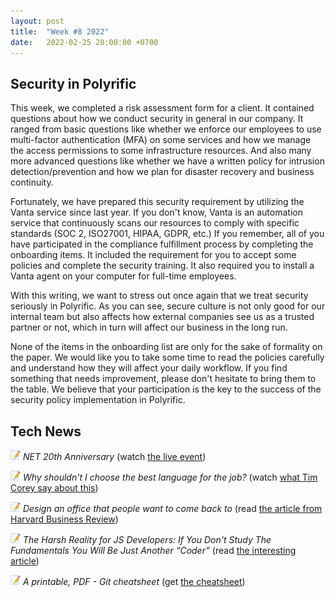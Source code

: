 ```yaml
---
layout: post
title:  "Week #8 2022"
date:   2022-02-25 20:00:00 +0700
---
```


## Security in Polyrific

This week, we completed a risk assessment form for a client. It contained questions about how we conduct security in general in our company. It ranged from basic questions like whether we enforce our employees to use multi-factor authentication (MFA) on some services and how we manage the access permissions to some infrastructure resources. And also many more advanced questions like whether we have a written policy for intrusion detection/prevention and how we plan for disaster recovery and business continuity.

Fortunately, we have prepared this security requirement by utilizing the Vanta service since last year. If you don't know, Vanta is an automation service that continuously scans our resources to comply with specific standards (SOC 2, ISO27001, HIPAA, GDPR, etc.) If you remember, all of you have participated in the compliance fulfillment process by completing the onboarding items. It included the requirement for you to accept some policies and complete the security training. It also required you to install a Vanta agent on your computer for full-time employees.

With this writing, we want to stress out once again that we treat security seriously in Polyrific. As you can see, secure culture is not only good for our internal team but also affects how external companies see us as a trusted partner or not, which in turn will affect our business in the long run.

None of the items in the onboarding list are only for the sake of formality on the paper. We would like you to take some time to read the policies carefully and understand how they will affect your daily workflow. If you find something that needs improvement, please don't hesitate to bring them to the table. We believe that your participation is the key to the success of the security policy implementation in Polyrific.

## Tech News

![memo](/assets/images/memo16.png) *NET 20th Anniversary* (watch [the live event](https://youtu.be/67tCWKnweso))

![memo](/assets/images/memo16.png) *Why shouldn't I choose the best language for the job?* (watch [what Tim Corey say about this](https://youtu.be/IeN4mrGBNQU))

![memo](/assets/images/memo16.png) *Design an office that people want to come back to* (read [the article from Harvard Business Review](https://hbr.org/2022/01/design-an-office-that-people-want-to-come-back-to))

![memo](/assets/images/memo16.png) *The Harsh Reality for JS Developers: If You Don't Study The Fundamentals You Will Be Just Another “Coder”* (read [the interesting article](https://dev.to/dragosnedelcu/the-harsh-reality-for-js-developers-master-the-fundamentals-or-you-will-be-just-a-coder-21ke))

![memo](/assets/images/memo16.png) *A printable, PDF - Git cheatsheet* (get [the cheatsheet](https://dev.to/tqbit/a-printable-pdf-git-cheatsheet-33bd))